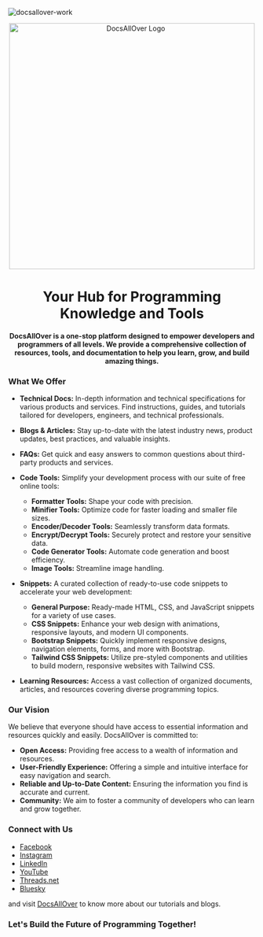 
![docsallover-work](https://github.com/user-attachments/assets/7b73a79d-f291-40b3-b3a1-9abb31c29e10)
<p align="center">
  <a href="https://docsallover.com/">
    <img src="https://docsallover.com/static/images/logo-landscape.png" alt="DocsAllOver Logo" width="500">
  </a>
</p>

<h1 align="center">Your Hub for Programming Knowledge and Tools</h1>

<h4 align="center">DocsAllOver is a one-stop platform designed to empower developers and programmers of all levels. We provide a comprehensive collection of resources, tools, and documentation to help you learn, grow, and build amazing things.</h4>

### What We Offer

* **Technical Docs:** In-depth information and technical specifications for various products and services. Find instructions, guides, and tutorials tailored for developers, engineers, and technical professionals.

* **Blogs & Articles:** Stay up-to-date with the latest industry news, product updates, best practices, and valuable insights.

* **FAQs:** Get quick and easy answers to common questions about third-party products and services.

* **Code Tools:** Simplify your development process with our suite of free online tools:
    * **Formatter Tools:** Shape your code with precision.
    * **Minifier Tools:** Optimize code for faster loading and smaller file sizes.
    * **Encoder/Decoder Tools:** Seamlessly transform data formats.
    * **Encrypt/Decrypt Tools:** Securely protect and restore your sensitive data.
    * **Code Generator Tools:** Automate code generation and boost efficiency.
    * **Image Tools:** Streamline image handling.

* **Snippets:** A curated collection of ready-to-use code snippets to accelerate your web development:
    * **General Purpose:** Ready-made HTML, CSS, and JavaScript snippets for a variety of use cases.
    * **CSS Snippets:** Enhance your web design with animations, responsive layouts, and modern UI components.
    * **Bootstrap Snippets:** Quickly implement responsive designs, navigation elements, forms, and more with Bootstrap.
    * **Tailwind CSS Snippets:** Utilize pre-styled components and utilities to build modern, responsive websites with Tailwind CSS.

* **Learning Resources:** Access a vast collection of organized documents, articles, and resources covering diverse programming topics.

### Our Vision

We believe that everyone should have access to essential information and resources quickly and easily. DocsAllOver is committed to:

* **Open Access:** Providing free access to a wealth of information and resources.
* **User-Friendly Experience:** Offering a simple and intuitive interface for easy navigation and search.
* **Reliable and Up-to-Date Content:** Ensuring the information you find is accurate and current.
* **Community:** We aim to foster a community of developers who can learn and grow together.


### Connect with Us

- [Facebook](https://www.facebook.com/docsallover)
- [Instagram](https://www.instagram.com/docsallover.tech/)
- [LinkedIn](https://www.linkedin.com/company/docsallover/)
- [YouTube](https://www.youtube.com/@docsallover)
- [Threads.net](https://threads.net/docsallover.tech)
- [Bluesky](https://bsky.app/profile/docsallover.com)

and visit [DocsAllOver](https://docsallover.com/) to know more about our tutorials and blogs.

### Let's Build the Future of Programming Together!
